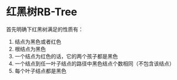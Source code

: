 # 红黑树RB-Tree

首先明确下红黑树满足的性质有：

1. 结点为黑色或者红色
2. 根结点为黑色
3. 一个结点为红色的话，它的两个孩子都是黑色
4. 一个结点到任一叶子结点的路径中黑色结点个数相同（不包含该结点）
5. 每个叶子结点都是黑色

